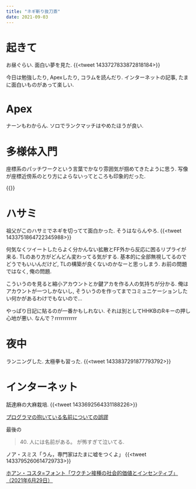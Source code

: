 ```yaml
---
title: "ネギ斬り抜刀斎"
date: 2021-09-03
---
```


# 起きて
お昼ぐらい. 面白い夢を見た.
{{<tweet 1433727833872818184>}}

今日は勉強したり, Apexしたり, コラムを読んだり. インターネットの記事, たまに面白いものがあって楽しい.
# Apex
ナーンもわからん. ソロでランクマッチはやめたほうが良い.

# 多様体入門
座標系のパッチワークという言葉でかなり雰囲気が掴めてきたように思う. 写像が座標近傍系のとり方によらないってところも印象的だった.

{{<youtube kDUXWkwAMhI>}}

# ハサミ
祖父がこのハサミでネギを切ってて面白かった. そうはならんやろ.
{{<tweet 1433751864722345988>}}

何気なくツイートしたらよく分かんない拡散とFF外から反応に困るリプライが来る. TLのあり方がどんどん変わってる気がする. 基本的に全部無視してるのでどうでもいいんだけど, TLの構築が良くないのかなーと思っしまう. お前の問題ではなく, 俺の問題.

こういうのを見ると縮小アカウントとか鍵アカを作る人の気持ちが分かる. 俺はアカウントが一つしかないし, そういうのを作ってまでコミュニケーションしたい何かがあるわけでもないので...

やっぱり日記に貼るのが一番かもしれない. それは別としてHHKBのRキーの押し心地が悪い. なんで？rrrrrrrrrrr

# 夜中
ランニングした. 太極拳も習った.
{{<tweet 1433837291877793792>}}
# インターネット
舐達麻の大麻栽培.
{{<tweet 1433692564331188226>}}

[プログラマの抱いている名前についての誤謬](http://emptypage.jp/translations/kalzumeus/falsehoods-programmers-believe-about-names.html)

最後の
> 40. 人には名前がある。
が怖すぎて泣いてる.


ノア・スミス「うん，専門家はたまに嘘をつくよ」
{{<tweet 1433795260614729733>}}

[ホアン・コスタ=フォント「ワクチン接種の社会的価値とインセンティブ」（2021年6月29日）](https://econ101.jp/%e3%83%9b%e3%82%a2%e3%83%b3%e3%83%bb%e3%82%b3%e3%82%b9%e3%82%bf%e3%83%95%e3%82%a9%e3%83%b3%e3%83%88%e3%80%8c%e3%83%af%e3%82%af%e3%83%81%e3%83%b3%e6%8e%a5%e7%a8%ae%e3%81%ae%e7%a4%be%e4%bc%9a%e7%9a%84/)